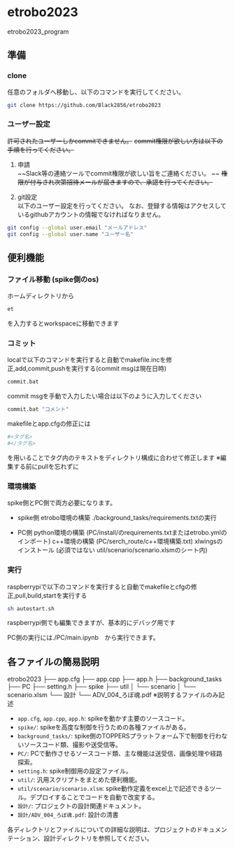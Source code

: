 # etrobo2023
etrobo2023_program

## 準備

### clone
任意のフォルダへ移動し、以下のコマンドを実行してください。
```bash
git clone https://github.com/Black2856/etrobo2023
```

### ユーザー設定
~~許可されたユーザーしかcommitできません。~~
~~commit権限が欲しい方は以下の手順を行ってください。~~

1. 申請  
~~Slack等の連絡ツールでcommit権限が欲しい旨をご連絡ください。  ~~
~~権限が付与され次第招待メールが届きますので、承認を行ってください。~~

2. git設定  
以下のユーザー設定を行ってください。
なお、登録する情報はアクセスしているgithubアカウントの情報でなければなりません。
```bash
git config --global user.email "メールアドレス"
git config --global user.name "ユーザー名"
```

## 便利機能

### ファイル移動 (spike側のos)
ホームディレクトリから
```bash
et
```
を入力するとworkspaceに移動できます

### コミット
localで以下のコマンドを実行すると自動でmakefile.incを修正,add,commit,pushを実行する(commit msgは現在日時)
```bash
commit.bat
```
commit msgを手動で入力したい場合は以下のように入力してください
```bash
commit.bat "コメント"
```

makefileとapp.cfgの修正には
```bash
#<タグ名>
#</タグ名>
```
を用いることでタグ内のテキストをディレクトリ構成に合わせて修正します
※編集する前にpullを忘れずに

### 環境構築
spike側とPC側で両方必要になります。
- spike側
    etrobo環境の構築
    ./background_tasks/requirements.txtの実行

- PC側
    python環境の構築 (PC/install/のrequirements.txtまたはetrobo.ymlのインポート)
    c++環境の構築 (PC/serch_route/c++環境構築.txt)
    xlwingsのインストール (必須ではない util/scenario/scenario.xlsmのシート内)

### 実行
raspberrypiで以下のコマンドを実行すると自動でmakefileとcfgの修正,pull,build,startを実行する
```bash
sh autostart.sh
```
raspberrypi側でも編集できますが、基本的にデバッグ用です

PC側の実行には./PC/main.ipynb　から実行できます。

## 各ファイルの簡易説明

etrobo2023
├── app.cfg
├── app.cpp
├── app.h
├── background_tasks
├── PC
├── setting.h
├── spike
├── util
│      └── scenario
│               └── scenario.xlsm
└── 設計
        └── ADV_004_ろぼ魂.pdf
※説明するファイルのみ記述

- `app.cfg`, `app.cpp`, `app.h`: spikeを動かす主要のソースコード。
- `spike/`: spikeを高度な制御を行うための各種ファイルがある。
- `background_tasks/`: spike側のTOPPERSプラットフォーム下で制御を行わないソースコード類、撮影や送受信等。
- `PC/`: PCで動作させるソースコード類、主な機能は送受信、画像処理や経路探索。
- `setting.h`: spike制御用の設定ファイル。
- `util/`: 汎用スクリプトをまとめた便利機能。
- `util/scenario/scenario.xlsm`: spike動作定義をexcel上で記述できるツール。デプロイすることでコードを自動で改変する。
- `設計/`: プロジェクトの設計関連ドキュメント。
- `設計/ADV_004_ろぼ魂.pdf`: 設計の清書

各ディレクトリとファイルについての詳細な説明は、プロジェクトのドキュメンテーション、設計ディレクトリを参照してください。